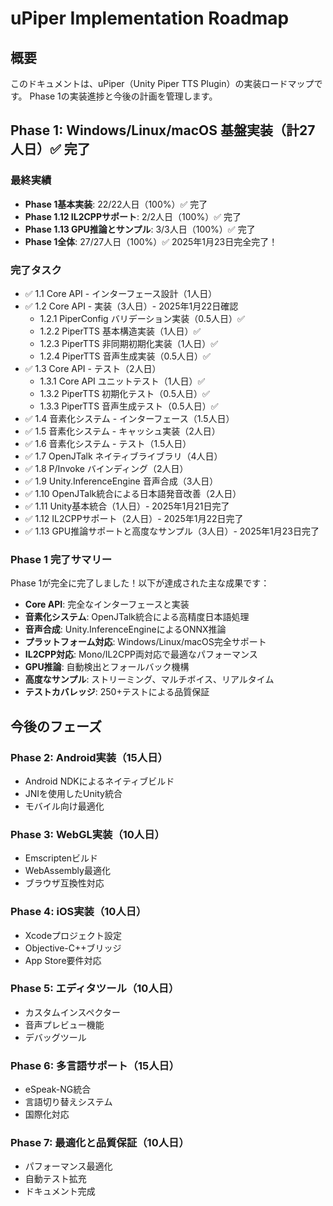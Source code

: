 # uPiper Implementation Roadmap

## 概要

このドキュメントは、uPiper（Unity Piper TTS Plugin）の実装ロードマップです。
Phase 1の実装進捗と今後の計画を管理します。

## Phase 1: Windows/Linux/macOS 基盤実装（計27人日）✅ 完了

### 最終実績
- **Phase 1基本実装**: 22/22人日（100%）✅ 完了
- **Phase 1.12 IL2CPPサポート**: 2/2人日（100%）✅ 完了
- **Phase 1.13 GPU推論とサンプル**: 3/3人日（100%）✅ 完了
- **Phase 1全体**: 27/27人日（100%）✅ 2025年1月23日完全完了！


### 完了タスク
- ✅ 1.1 Core API - インターフェース設計（1人日）
- ✅ 1.2 Core API - 実装（3人日）- 2025年1月22日確認
  - 1.2.1 PiperConfig バリデーション実装（0.5人日）✅
  - 1.2.2 PiperTTS 基本構造実装（1人日）✅
  - 1.2.3 PiperTTS 非同期初期化実装（1人日）✅
  - 1.2.4 PiperTTS 音声生成実装（0.5人日）✅
- ✅ 1.3 Core API - テスト（2人日）
  - 1.3.1 Core API ユニットテスト（1人日）✅
  - 1.3.2 PiperTTS 初期化テスト（0.5人日）✅
  - 1.3.3 PiperTTS 音声生成テスト（0.5人日）✅
- ✅ 1.4 音素化システム - インターフェース（1.5人日）
- ✅ 1.5 音素化システム - キャッシュ実装（2人日）
- ✅ 1.6 音素化システム - テスト（1.5人日）
- ✅ 1.7 OpenJTalk ネイティブライブラリ（4人日）
- ✅ 1.8 P/Invoke バインディング（2人日）
- ✅ 1.9 Unity.InferenceEngine 音声合成（3人日）
- ✅ 1.10 OpenJTalk統合による日本語発音改善（2人日）
- ✅ 1.11 Unity基本統合（1人日）- 2025年1月21日完了
- ✅ 1.12 IL2CPPサポート（2人日）- 2025年1月22日完了
- ✅ 1.13 GPU推論サポートと高度なサンプル（3人日）- 2025年1月23日完了

### Phase 1 完了サマリー

Phase 1が完全に完了しました！以下が達成された主な成果です：

- **Core API**: 完全なインターフェースと実装
- **音素化システム**: OpenJTalk統合による高精度日本語処理
- **音声合成**: Unity.InferenceEngineによるONNX推論
- **プラットフォーム対応**: Windows/Linux/macOS完全サポート
- **IL2CPP対応**: Mono/IL2CPP両対応で最適なパフォーマンス
- **GPU推論**: 自動検出とフォールバック機構
- **高度なサンプル**: ストリーミング、マルチボイス、リアルタイム
- **テストカバレッジ**: 250+テストによる品質保証

## 今後のフェーズ

### Phase 2: Android実装（15人日）
- Android NDKによるネイティブビルド
- JNIを使用したUnity統合
- モバイル向け最適化

### Phase 3: WebGL実装（10人日）
- Emscriptenビルド
- WebAssembly最適化
- ブラウザ互換性対応

### Phase 4: iOS実装（10人日）
- Xcodeプロジェクト設定
- Objective-C++ブリッジ
- App Store要件対応

### Phase 5: エディタツール（10人日）
- カスタムインスペクター
- 音声プレビュー機能
- デバッグツール

### Phase 6: 多言語サポート（15人日）
- eSpeak-NG統合
- 言語切り替えシステム
- 国際化対応

### Phase 7: 最適化と品質保証（10人日）
- パフォーマンス最適化
- 自動テスト拡充
- ドキュメント完成